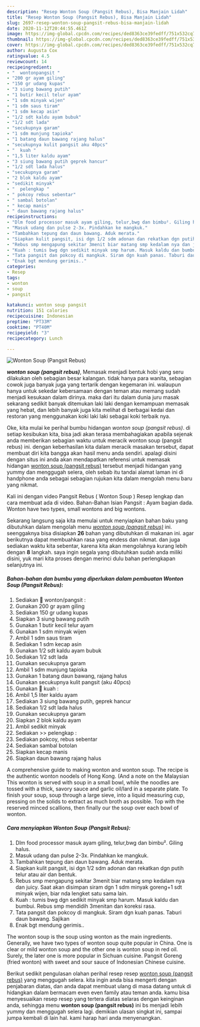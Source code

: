 ```yaml
---
description: "Resep Wonton Soup (Pangsit Rebus), Bisa Manjain Lidah"
title: "Resep Wonton Soup (Pangsit Rebus), Bisa Manjain Lidah"
slug: 2697-resep-wonton-soup-pangsit-rebus-bisa-manjain-lidah
date: 2020-11-12T20:44:55.461Z
image: https://img-global.cpcdn.com/recipes/ded8363ce39fedff/751x532cq70/wonton-soup-pangsit-rebus-foto-resep-utama.jpg
thumbnail: https://img-global.cpcdn.com/recipes/ded8363ce39fedff/751x532cq70/wonton-soup-pangsit-rebus-foto-resep-utama.jpg
cover: https://img-global.cpcdn.com/recipes/ded8363ce39fedff/751x532cq70/wonton-soup-pangsit-rebus-foto-resep-utama.jpg
author: Augusta Cox
ratingvalue: 4.5
reviewcount: 14
recipeingredient:
- "  wontonpangsit "
- "200 gr ayam giling"
- "150 gr udang kupas"
- "3 siung bawang putih"
- "1 butir kecil telur ayam"
- "1 sdm minyak wijen"
- "1 sdm saus tiram"
- "1 sdm kecap asin"
- "1/2 sdt kaldu ayam bubuk"
- "1/2 sdt lada"
- "secukupnya garam"
- "1 sdm munjung tapioka"
- "1 batang daun bawang rajang halus"
- "secukupnya kulit pangsit aku 40pcs"
- "  kuah "
- "1,5 liter kaldu ayam"
- "3 siung bawang putih geprek hancur"
- "1/2 sdt lada halus"
- "secukupnya garam"
- "2 blok kaldu ayam"
- "sedikit minyak"
- "  pelengkap "
- " pokcoy rebus sebentar"
- " sambal botolan"
- " kecap manis"
- " daun bawang rajang halus"
recipeinstructions:
- "Dlm food processor masuk ayam giling, telur,bwg dan bimbu². Giling halus."
- "Masuk udang dan pulse 2-3x. Pindahkan ke mangkuk."
- "Tambahkan tepung dan daun bawang. Aduk merata."
- "Siapkan kulit pangsit, isi dgn 1/2 sdm adonan dan rekatkan dgn putih telur atau air dan bentuk."
- "Rebus smp mengapung sekitar 3menit biar matang smp kedalam nya dan juicy. Saat akan disimpan siram dgn 1 sdm minyak goreng+1 sdt minyak wijen, biar nda lengket satu sama lain."
- "Kuah : tumis bwg dgn sedikit minyak smp harum. Masuk kaldu dan bumbui. Rebus smp mendidih 3menitan dan koreksi rasa."
- "Tata pangsit dan pokcoy di mangkuk. Siram dgn kuah panas. Taburi daun bawang. Sajikan"
- "Enak bgt mendung gerimis.."
categories:
- Resep
tags:
- wonton
- soup
- pangsit

katakunci: wonton soup pangsit 
nutrition: 151 calories
recipecuisine: Indonesian
preptime: "PT33M"
cooktime: "PT40M"
recipeyield: "3"
recipecategory: Lunch

---
```



![Wonton Soup (Pangsit Rebus)](https://img-global.cpcdn.com/recipes/ded8363ce39fedff/751x532cq70/wonton-soup-pangsit-rebus-foto-resep-utama.jpg)

<b><i>wonton soup (pangsit rebus)</i></b>, Memasak menjadi bentuk hobi yang seru dilakukan oleh sebagian besar kalangan. tidak hanya para wanita, sebagian cowok juga banyak juga yang tertarik dengan kegemaran ini. walaupun hanya untuk sekedar kebersamaan dengan teman atau memang sudah menjadi kesukaan dalam dirinya. maka dari itu dalam dunia juru masak sekarang sedikit banyak ditemukan laki laki dengan kemampuan memasak yang hebat, dan lebih banyak juga kita melihat di berbagai kedai dan restoran yang menggunakan koki laki laki sebagai koki terbaik nya.

Oke, kita mulai ke perihal bumbu hidangan <i>wonton soup (pangsit rebus)</i>. di setiap kesibukan kita, bisa jadi akan terasa membahagiakan apabila sejenak anda memberikan sebagian waktu untuk meracik wonton soup (pangsit rebus) ini. dengan keberhasilan kita dalam meracik masakan tersebut, dapat membuat diri kita bangga akan hasil menu anda sendiri. apalagi disini dengan situs ini anda akan mendapatkan referensi untuk memasak hidangan <u>wonton soup (pangsit rebus)</u> tersebut menjadi hidangan yang yummy dan menggugah selera, oleh sebab itu tandai alamat laman ini di handphone anda sebagai sebagian rujukan kita dalam mengolah menu baru yang nikmat.

Kali ini dengan video Pangsit Rebus ( Wonton Soup ) Resep lengkap dan cara membuat ada di video. Bahan-Bahan Isian Pangsit : Ayam bagian dada. Wonton have two types, small wontons and big wontons.


Sekarang langsung saja kita memulai untuk menyiapkan bahan baku yang dibutuhkan dalam mengolah menu <u><i>wonton soup (pangsit rebus)</i></u> ini. seenggaknya bisa disiapkan <b>26</b> bahan yang dibutuhkan di makanan ini. agar berikutnya dapat membuahkan rasa yang endess dan nikmat. dan juga sediakan waktu kita sebentar, karena kita akan mengolahnya kurang lebih dengan <b>8</b> langkah. saya ingin segala yang dibutuhkan sudah anda miliki disini, yuk mari kita proses dengan merinci dulu bahan perlengkapan selanjutnya ini.

<!--inarticleads1-->

##### Bahan-bahan dan bumbu yang diperlukan dalam pembuatan Wonton Soup (Pangsit Rebus):

1. Sediakan  🍵 wonton/pangsit :
1. Gunakan 200 gr ayam giling
1. Sediakan 150 gr udang kupas
1. Siapkan 3 siung bawang putih
1. Gunakan 1 butir kecil telur ayam
1. Gunakan 1 sdm minyak wijen
1. Ambil 1 sdm saus tiram
1. Sediakan 1 sdm kecap asin
1. Gunakan 1/2 sdt kaldu ayam bubuk
1. Sediakan 1/2 sdt lada
1. Gunakan secukupnya garam
1. Ambil 1 sdm munjung tapioka
1. Gunakan 1 batang daun bawang, rajang halus
1. Gunakan secukupnya kulit pangsit (aku 40pcs)
1. Gunakan  🍵 kuah :
1. Ambil 1,5 liter kaldu ayam
1. Sediakan 3 siung bawang putih, geprek hancur
1. Sediakan 1/2 sdt lada halus
1. Gunakan secukupnya garam
1. Siapkan 2 blok kaldu ayam
1. Ambil sedikit minyak
1. Sediakan  &gt;&gt; pelengkap :
1. Sediakan  pokcoy, rebus sebentar
1. Sediakan  sambal botolan
1. Siapkan  kecap manis
1. Siapkan  daun bawang rajang halus


A comprehensive guide to making wonton and wonton soup. The recipe is the authentic wonton noodels of Hong Kong. (And a note on the Malaysian This wonton is served with soup in a small bowl, while the noodles are tossed with a thick, savory sauce and garlic oil/lard in a separate plate. To finish your soup, soup through a large sieve, into a liquid measuring cup, pressing on the solids to extract as much broth as possible. Top with the reserved minced scallions, then finally our the soup over each bowl of wonton. 

<!--inarticleads2-->

##### Cara menyiapkan Wonton Soup (Pangsit Rebus):

1. Dlm food processor masuk ayam giling, telur,bwg dan bimbu². Giling halus.
1. Masuk udang dan pulse 2-3x. Pindahkan ke mangkuk.
1. Tambahkan tepung dan daun bawang. Aduk merata.
1. Siapkan kulit pangsit, isi dgn 1/2 sdm adonan dan rekatkan dgn putih telur atau air dan bentuk.
1. Rebus smp mengapung sekitar 3menit biar matang smp kedalam nya dan juicy. Saat akan disimpan siram dgn 1 sdm minyak goreng+1 sdt minyak wijen, biar nda lengket satu sama lain.
1. Kuah : tumis bwg dgn sedikit minyak smp harum. Masuk kaldu dan bumbui. Rebus smp mendidih 3menitan dan koreksi rasa.
1. Tata pangsit dan pokcoy di mangkuk. Siram dgn kuah panas. Taburi daun bawang. Sajikan
1. Enak bgt mendung gerimis..


The wonton soup is the soup using wonton as the main ingredients. Generally, we have two types of wonton soup quite popular in China. One is clear or mild wonton soup and the other one is wonton soup in red oil. Surely, the later one is more popular in Sichuan cuisine. Pangsit Goreng (fried wonton) with sweet and sour sauce of Indonesian Chinese cuisine. 

Berikut sedikit pengulasan olahan perihal resep resep <u>wonton soup (pangsit rebus)</u> yang menggugah selera. kita ingin anda bisa mengerti dengan penjabaran diatas, dan anda dapat membuat ulang di masa datang untuk di hidangkan dalam bermacam even even family atau teman anda. kamu bisa menyesuaikan resep resep yang tertera diatas selaras dengan keinginan anda, sehingga menu <b>wonton soup (pangsit rebus)</b> ini bs menjadi lebih yummy dan menggugah selera lagi. demikian ulasan singkat ini, sampai jumpa kembali di lain hal. kami harap hari anda menyenangkan.
